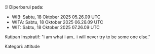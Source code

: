 ⏰ Diperbarui pada:
- WIB: Sabtu, 18 Oktober 2025 05.26.09 UTC
- WITA: Sabtu, 18 Oktober 2025 06.26.09 UTC
- WIT: Sabtu, 18 Oktober 2025 07.26.09 UTC

Kutipan Inspiratif:
"i am what i am.. i will never try to be some one else."


Kategori: attitude

